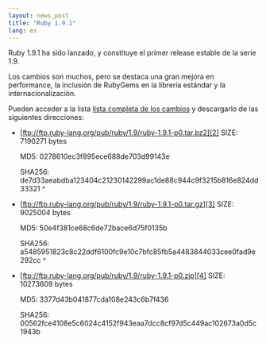 ```yaml
---
layout: news_post
title: "Ruby 1.9.1"
lang: es
---
```


Ruby 1.9.1 ha sido lanzado, y constituye el primer release estable de la
serie 1.9.

Los cambios son muchos, pero se destaca una gran mejora en performance,
la inclusión de RubyGems en la librería estándar y la
internacionalización.

Pueden acceder a la lista [lista completa de los cambios][1] y
descargarlo de las siguientes direcciones:

* [ftp://ftp.ruby-lang.org/pub/ruby/1.9/ruby-1.9.1-p0.tar.bz2][2]
  SIZE: 7190271 bytes
  
  MD5: 0278610ec3f895ece688de703d99143e
  
  SHA256:
  de7d33aeabdba123404c21230142299ac1de88c944c9f3215b816e824dd33321
^

* [ftp://ftp.ruby-lang.org/pub/ruby/1.9/ruby-1.9.1-p0.tar.gz][3]
  SIZE: 9025004 bytes
  
  MD5: 50e4f381ce68c6de72bace6d75f0135b
  
  SHA256:
  a5485951823c8c22ddf6100fc9e10c7bfc85fb5a4483844033cee0fad9e292cc
^

* [ftp://ftp.ruby-lang.org/pub/ruby/1.9/ruby-1.9.1-p0.zip][4]
  SIZE: 10273609 bytes
  
  MD5: 3377d43b041877cda108e243c6b7f436
  
  SHA256:
  00562fce4108e5c6024c4152f943eaa7dcc8cf97d5c449ac102673a0d5c1943b



[1]: http://svn.ruby-lang.org/repos/ruby/tags/v1_9_1_0/NEWS 
[2]: ftp://ftp.ruby-lang.org/pub/ruby/1.9/ruby-1.9.1-p0.tar.bz2 
[3]: ftp://ftp.ruby-lang.org/pub/ruby/1.9/ruby-1.9.1-p0.tar.gz 
[4]: ftp://ftp.ruby-lang.org/pub/ruby/1.9/ruby-1.9.1-p0.zip 
